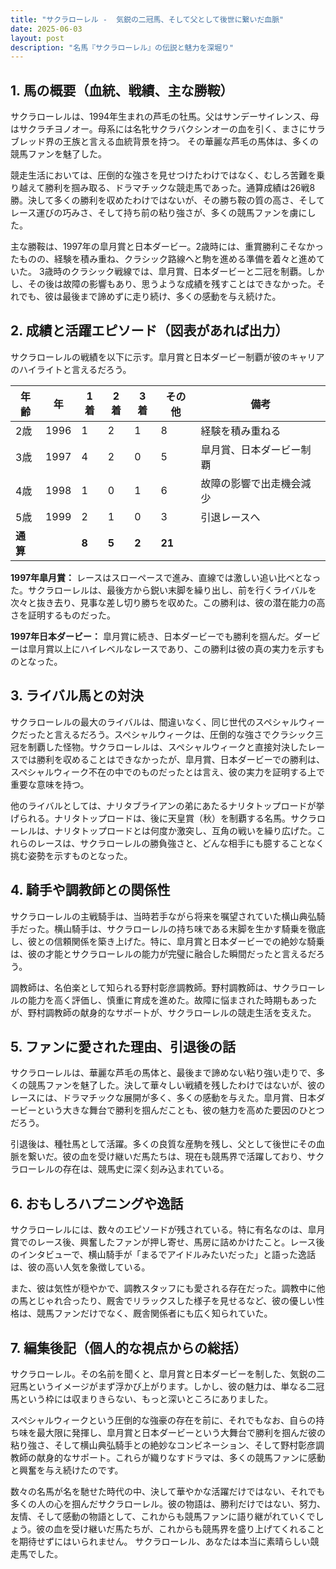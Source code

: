 ```yaml
---
title: "サクラローレル -  気鋭の二冠馬、そして父として後世に繋いだ血脈"
date: 2025-06-03
layout: post
description: "名馬『サクラローレル』の伝説と魅力を深堀り"
---
```


## 1. 馬の概要（血統、戦績、主な勝鞍）

サクラローレルは、1994年生まれの芦毛の牡馬。父はサンデーサイレンス、母はサクラチヨノオー。母系には名牝サクラバクシンオーの血を引く、まさにサラブレッド界の王族と言える血統背景を持つ。  その華麗な芦毛の馬体は、多くの競馬ファンを魅了した。

競走生活においては、圧倒的な強さを見せつけたわけではなく、むしろ苦難を乗り越えて勝利を掴み取る、ドラマチックな競走馬であった。通算成績は26戦8勝。決して多くの勝利を収めたわけではないが、その勝ち鞍の質の高さ、そしてレース運びの巧みさ、そして持ち前の粘り強さが、多くの競馬ファンを虜にした。

主な勝鞍は、1997年の皐月賞と日本ダービー。2歳時には、重賞勝利こそなかったものの、経験を積み重ね、クラシック路線へと駒を進める準備を着々と進めていた。  3歳時のクラシック戦線では、皐月賞、日本ダービーと二冠を制覇。しかし、その後は故障の影響もあり、思うような成績を残すことはできなかった。それでも、彼は最後まで諦めずに走り続け、多くの感動を与え続けた。


## 2. 成績と活躍エピソード（図表があれば出力）

サクラローレルの戦績を以下に示す。皐月賞と日本ダービー制覇が彼のキャリアのハイライトと言えるだろう。

| 年齢 | 年  | 1着 | 2着 | 3着 | その他 | 備考 |
|---|---|---|---|---|---|---|
| 2歳 | 1996 | 1 | 2 | 1 | 8 |  経験を積み重ねる |
| 3歳 | 1997 | 4 | 2 | 0 | 5 | 皐月賞、日本ダービー制覇 |
| 4歳 | 1998 | 1 | 0 | 1 | 6 | 故障の影響で出走機会減少 |
| 5歳 | 1999 | 2 | 1 | 0 | 3 |  引退レースへ |
| **通算** |  | **8** | **5** | **2** | **21** |  |


**1997年皐月賞：**  レースはスローペースで進み、直線では激しい追い比べとなった。サクラローレルは、最後方から鋭い末脚を繰り出し、前を行くライバルを次々と抜き去り、見事な差し切り勝ちを収めた。この勝利は、彼の潜在能力の高さを証明するものだった。

**1997年日本ダービー：** 皐月賞に続き、日本ダービーでも勝利を掴んだ。ダービーは皐月賞以上にハイレベルなレースであり、この勝利は彼の真の実力を示すものとなった。


## 3. ライバル馬との対決

サクラローレルの最大のライバルは、間違いなく、同じ世代のスペシャルウィークだったと言えるだろう。スペシャルウィークは、圧倒的な強さでクラシック三冠を制覇した怪物。サクラローレルは、スペシャルウィークと直接対決したレースでは勝利を収めることはできなかったが、皐月賞、日本ダービーでの勝利は、スペシャルウィーク不在の中でのものだったとは言え、彼の実力を証明する上で重要な意味を持つ。

他のライバルとしては、ナリタブライアンの弟にあたるナリタトップロードが挙げられる。ナリタトップロードは、後に天皇賞（秋）を制覇する名馬。サクラローレルは、ナリタトップロードとは何度か激突し、互角の戦いを繰り広げた。これらのレースは、サクラローレルの勝負強さと、どんな相手にも臆することなく挑む姿勢を示すものとなった。


## 4. 騎手や調教師との関係性

サクラローレルの主戦騎手は、当時若手ながら将来を嘱望されていた横山典弘騎手だった。横山騎手は、サクラローレルの持ち味である末脚を生かす騎乗を徹底し、彼との信頼関係を築き上げた。特に、皐月賞と日本ダービーでの絶妙な騎乗は、彼の才能とサクラローレルの能力が完璧に融合した瞬間だったと言えるだろう。

調教師は、名伯楽として知られる野村彰彦調教師。野村調教師は、サクラローレルの能力を高く評価し、慎重に育成を進めた。故障に悩まされた時期もあったが、野村調教師の献身的なサポートが、サクラローレルの競走生活を支えた。


## 5. ファンに愛された理由、引退後の話

サクラローレルは、華麗な芦毛の馬体と、最後まで諦めない粘り強い走りで、多くの競馬ファンを魅了した。決して華々しい戦績を残したわけではないが、彼のレースには、ドラマチックな展開が多く、多くの感動を与えた。皐月賞、日本ダービーという大きな舞台で勝利を掴んだことも、彼の魅力を高めた要因のひとつだろう。

引退後は、種牡馬として活躍。多くの良質な産駒を残し、父として後世にその血脈を繋いだ。彼の血を受け継いだ馬たちは、現在も競馬界で活躍しており、サクラローレルの存在は、競馬史に深く刻み込まれている。


## 6. おもしろハプニングや逸話

サクラローレルには、数々のエピソードが残されている。特に有名なのは、皐月賞でのレース後、興奮したファンが押し寄せ、馬房に詰めかけたこと。レース後のインタビューで、横山騎手が「まるでアイドルみたいだった」と語った逸話は、彼の高い人気を象徴している。

また、彼は気性が穏やかで、調教スタッフにも愛される存在だった。調教中に他の馬とじゃれ合ったり、厩舎でリラックスした様子を見せるなど、彼の優しい性格は、競馬ファンだけでなく、厩舎関係者にも広く知られていた。


## 7. 編集後記（個人的な視点からの総括）

サクラローレル。その名前を聞くと、皐月賞と日本ダービーを制した、気鋭の二冠馬というイメージがまず浮かび上がります。しかし、彼の魅力は、単なる二冠馬という枠には収まりきらない、もっと深いところにありました。

スペシャルウィークという圧倒的な強豪の存在を前に、それでもなお、自らの持ち味を最大限に発揮し、皐月賞と日本ダービーという大舞台で勝利を掴んだ彼の粘り強さ、そして横山典弘騎手との絶妙なコンビネーション、そして野村彰彦調教師の献身的なサポート。これらが織りなすドラマは、多くの競馬ファンに感動と興奮を与え続けたのです。

数々の名馬が名を馳せた時代の中、決して華やかな活躍だけではない、それでも多くの人の心を掴んだサクラローレル。彼の物語は、勝利だけではない、努力、友情、そして感動の物語として、これからも競馬ファンに語り継がれていくでしょう。彼の血を受け継いだ馬たちが、これからも競馬界を盛り上げてくれることを期待せずにはいられません。  サクラローレル、あなたは本当に素晴らしい競走馬でした。
